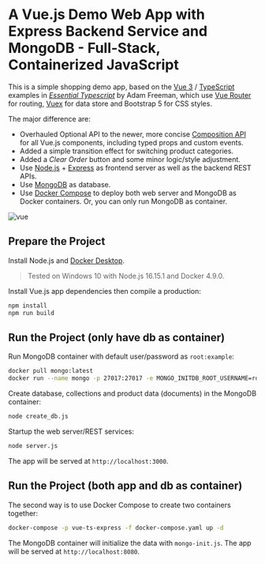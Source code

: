 # A Vue.js Demo Web App with Express Backend Service and MongoDB - Full-Stack, Containerized JavaScript

This is a simple shopping demo app, based on the [Vue 3](https://vuejs.org/) / [TypeScript](https://www.typescriptlang.org/) examples in [_Essential Typescript_](https://github.com/Apress/essential-typescript-4) by Adam Freeman, which use [Vue Router](https://router.vuejs.org/) for routing, [Vuex](https://vuex.vuejs.org/) for data store and Bootstrap 5 for CSS styles.

The major difference are:

* Overhauled Optional API to the newer, more concise [Composition API](https://vuejs.org/guide/extras/composition-api-faq.html) for all Vue.js components, including typed props and custom events. 
* Added a simple transition effect for switching product categories.
* Added a _Clear Order_ button and some minor logic/style adjustment.
* Use [Node.js](https://nodejs.org/en/) + [Express](https://expressjs.com/) as frontend server as well as the backend REST APIs.
* Use [MongoDB](https://www.mongodb.com/) as database.
* Use [Docker Compose](https://docs.docker.com/compose/) to deploy both web server and MongoDB as Docker containers. Or, you can only run MongoDB as container.

![vue](https://user-images.githubusercontent.com/44191076/158605142-f6e01254-a794-4a09-9544-e9435a09e706.png)

## Prepare the Project

Install Node.js and [Docker Desktop](https://docs.docker.com/desktop/windows/install/).

> Tested on Windows 10 with Node.js 16.15.1 and Docker 4.9.0.

Install Vue.js app dependencies then compile a production:

```bash
npm install
npm run build
```

## Run the Project (only have db as container)

Run MongoDB container with default user/password as ```root:example```:

```bash
docker pull mongo:latest
docker run --name mongo -p 27017:27017 -e MONGO_INITDB_ROOT_USERNAME=root -e MONGO_INITDB_ROOT_PASSWORD=example -d mongo
```

Create database, collections and product data (documents) in the MongoDB container:

```bash
node create_db.js
```

Startup the web server/REST services:

```bash
node server.js
```

The app will be served at ```http://localhost:3000```.

## Run the Project (both app and db as container)

The second way is to use Docker Compose to create two containers together:

```bash
docker-compose -p vue-ts-express -f docker-compose.yaml up -d
```

The MongoDB container will initialize the data with ```mongo-init.js```. The app will be served at ```http://localhost:8080```.
